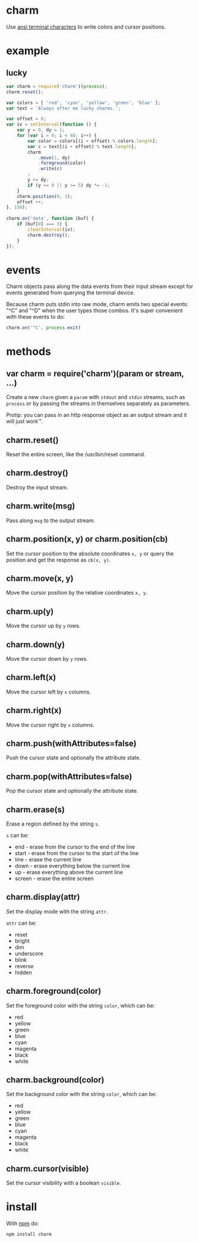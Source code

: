 charm
=====

Use
[ansi terminal characters](http://www.termsys.demon.co.uk/vtansi.htm)
to write colors and cursor positions.

example
=======

lucky
-----

````javascript
var charm = require('charm')(process);
charm.reset();

var colors = [ 'red', 'cyan', 'yellow', 'green', 'blue' ];
var text = 'Always after me lucky charms.';

var offset = 0;
var iv = setInterval(function () {
    var y = 0, dy = 1;
    for (var i = 0; i < 40; i++) {
        var color = colors[(i + offset) % colors.length];
        var c = text[(i + offset) % text.length];
        charm
            .move(1, dy)
            .foreground(color)
            .write(c)
        ;
        y += dy;
        if (y <= 0 || y >= 5) dy *= -1;
    }
    charm.position(0, 1);
    offset ++;
}, 150);
 
charm.on('data', function (buf) {
    if (buf[0] === 3) {
        clearInterval(iv);
        charm.destroy();
    }
});
````

events
======

Charm objects pass along the data events from their input stream except for
events generated from querying the terminal device.

Because charm puts stdin into raw mode, charm emits two special events: "^C" and
"^D" when the user types those combos. It's super convenient with these events
to do:

````javascript
charm.on('^C', process.exit)
````

methods
=======

var charm = require('charm')(param or stream, ...)
--------------------------------------------------

Create a new `charm` given a `param` with `stdout` and `stdin` streams, such as
`process` or by passing the streams in themselves separately as parameters.

Protip: you can pass in an http response object as an output stream and it will
just work™.

charm.reset()
-------------

Reset the entire screen, like the /usr/bin/reset command.

charm.destroy()
---------------

Destroy the input stream.

charm.write(msg)
----------------

Pass along `msg` to the output stream.

charm.position(x, y) or charm.position(cb)
------------------------------------------

Set the cursor position to the absolute coordinates `x, y` or query the position
and get the response as `cb(x, y)`.

charm.move(x, y)
----------------

Move the cursor position by the relative coordinates `x, y`.

charm.up(y)
-----------

Move the cursor up by `y` rows.

charm.down(y)
-------------

Move the cursor down by `y` rows.

charm.left(x)
-------------

Move the cursor left by `x` columns.

charm.right(x)
-------------

Move the cursor right by `x` columns.

charm.push(withAttributes=false)
--------------------------------

Push the cursor state and optionally the attribute state.

charm.pop(withAttributes=false)
-------------------------------

Pop the cursor state and optionally the attribute state.

charm.erase(s)
--------------

Erase a region defined by the string `s`.

`s` can be:

* end - erase from the cursor to the end of the line
* start - erase from the cursor to the start of the line
* line - erase the current line
* down - erase everything below the current line
* up - erase everything above the current line
* screen - erase the entire screen

charm.display(attr)
-------------------

Set the display mode with the string `attr`.

`attr` can be:

* reset
* bright
* dim
* underscore
* blink
* reverse
* hidden

charm.foreground(color)
-----------------------

Set the foreground color with the string `color`, which can be:

* red
* yellow
* green
* blue
* cyan
* magenta
* black
* white


charm.background(color)
-----------------------

Set the background color with the string `color`, which can be:

* red
* yellow
* green
* blue
* cyan
* magenta
* black
* white

charm.cursor(visible)
---------------------

Set the cursor visibility with a boolean `visible`.

install
=======

With [npm](http://npmjs.org) do:

    npm install charm

